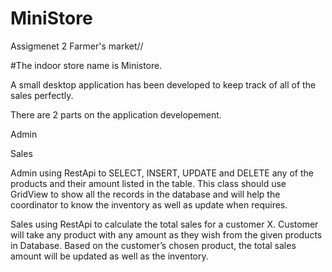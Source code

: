 # MiniStore
 Assigmenet 2
 Farmer's market//

#The indoor store name is Ministore.


<p>A  small desktop application has been developed to keep track
of all of the sales perfectly.</p>

There are 2 parts on the application developement.

<p>Admin</p>
<p>Sales </p>

Admin using RestApi to SELECT, INSERT, UPDATE and DELETE any of
the products and their amount listed in the table. This class should use GridView to show all the
records in the database and will help the coordinator to know the inventory as well as update
when requires.


Sales using RestApi to calculate the total sales for a customer X.
Customer will take any product with any amount as they wish from the given products in
Database. Based on the customer’s chosen product, the total sales amount will be updated as
well as the inventory. 

